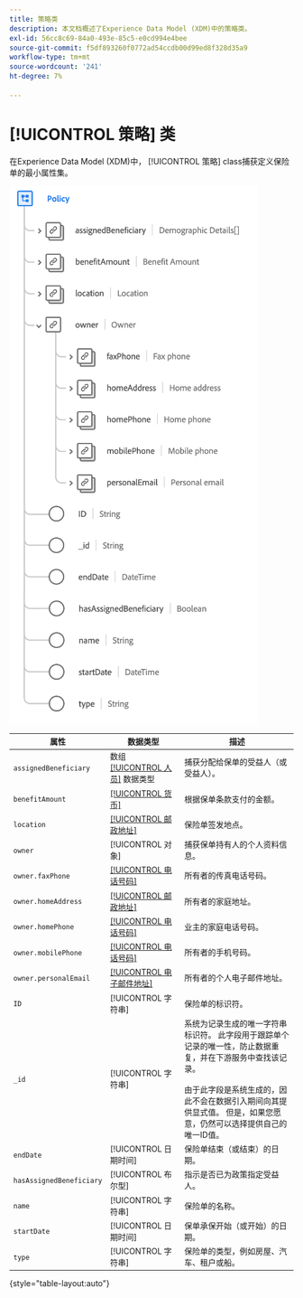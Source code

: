 ```yaml
---
title: 策略类
description: 本文档概述了Experience Data Model (XDM)中的策略类。
exl-id: 56cc8c69-84a0-493e-85c5-e0cd994e4bee
source-git-commit: f5df893260f0772ad54ccdb00d99ed8f328d35a9
workflow-type: tm+mt
source-wordcount: '241'
ht-degree: 7%

---
```


# [!UICONTROL 策略] 类

在Experience Data Model (XDM)中， [!UICONTROL 策略] class捕获定义保险单的最小属性集。

![](../images/classes/policy.png)

| 属性 | 数据类型 | 描述 |
| --- | --- | --- |
| `assignedBeneficiary` | 数组 [[!UICONTROL 人员]](../data-types/person.md) 数据类型 | 捕获分配给保单的受益人（或受益人）。 |
| `benefitAmount` | [[!UICONTROL 货币]](../data-types/currency.md) | 根据保单条款支付的金额。 |
| `location` | [[!UICONTROL 邮政地址]](../data-types/postal-address.md) | 保险单签发地点。 |
| `owner` | [!UICONTROL 对象] | 捕获保单持有人的个人资料信息。 |
| `owner.faxPhone` | [[!UICONTROL 电话号码]](../data-types/phone-number.md) | 所有者的传真电话号码。 |
| `owner.homeAddress` | [[!UICONTROL 邮政地址]](../data-types/postal-address.md) | 所有者的家庭地址。 |
| `owner.homePhone` | [[!UICONTROL 电话号码]](../data-types/phone-number.md) | 业主的家庭电话号码。 |
| `owner.mobilePhone` | [[!UICONTROL 电话号码]](../data-types/phone-number.md) | 所有者的手机号码。 |
| `owner.personalEmail` | [[!UICONTROL 电子邮件地址]](../data-types/email-address.md) | 所有者的个人电子邮件地址。 |
| `ID` | [!UICONTROL 字符串] | 保险单的标识符。 |
| `_id` | [!UICONTROL 字符串] | 系统为记录生成的唯一字符串标识符。 此字段用于跟踪单个记录的唯一性，防止数据重复，并在下游服务中查找该记录。<br><br>由于此字段是系统生成的，因此不会在数据引入期间向其提供显式值。 但是，如果您愿意，仍然可以选择提供自己的唯一ID值。 |
| `endDate` | [!UICONTROL 日期时间] | 保险单结束（或结束）的日期。 |
| `hasAssignedBeneficiary` | [!UICONTROL 布尔型] | 指示是否已为政策指定受益人。 |
| `name` | [!UICONTROL 字符串] | 保险单的名称。 |
| `startDate` | [!UICONTROL 日期时间] | 保单承保开始（或开始）的日期。 |
| `type` | [!UICONTROL 字符串] | 保险单的类型，例如房屋、汽车、租户或船。 |

{style="table-layout:auto"}
